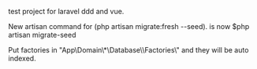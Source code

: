 test project for laravel ddd and vue.

New artisan command for (php artisan migrate:fresh --seed). is now $php artisan migrate-seed

Put factories in "App\\Domain\\*\\Database\\\Factories\\" and they will be auto indexed.